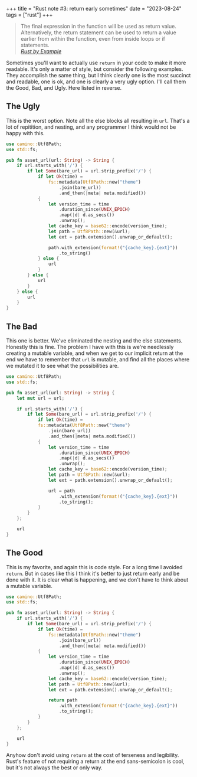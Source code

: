 +++
title = "Rust note #3: return early sometimes"
date = "2023-08-24"
tags = ["rust"]
+++

<blockquote class="interstitial">
	The final expression in the function will be used as return value. Alternatively, the return statement can be used to return a value earlier from within the function, even from inside loops or if statements.
	<footer>
		<cite><a href="https://doc.rust-lang.org/rust-by-example/fn.html">Rust by Example</a></cite>
	</footer>
</blockquote>

Sometimes you'll want to actually use `return` in your code to make it more readable. It's only a matter of style, but consider the following examples. They accomplish the same thing, but I think clearly one is the most succinct and readable, one is ok, and one is clearly a very ugly option. I'll call them the Good, Bad, and Ugly. Here listed in reverse.

## The Ugly

This is the worst option. Note all the else blocks all resulting in `url`. That's a lot of repitition, and nesting, and any programmer I think would not be happy with this.

``` rs
use camino::Utf8Path;
use std::fs;

pub fn asset_url(url: String) -> String {
	if url.starts_with('/') {
		if let Some(bare_url) = url.strip_prefix('/') {
			if let Ok(time) =
				fs::metadata(Utf8Path::new("theme")
					.join(bare_url))
					.and_then(|meta| meta.modified())
			{
				let version_time = time
					.duration_since(UNIX_EPOCH)
					.map(|d| d.as_secs())
					.unwrap();
				let cache_key = base62::encode(version_time);
				let path = Utf8Path::new(&url);
				let ext = path.extension().unwrap_or_default();

				path.with_extension(format!("{cache_key}.{ext}"))
					.to_string()
			} else {
				url
			}
		} else {
			url
		}
	} else {
		url
	}
}
```

## The Bad

This one is better. We've eliminated the nesting and the else statements. Honestly this is fine. The problem I have with this is we're needlessly creating a mutable variable, and when we get to our implicit return at the end we have to remember that `url` is mutable, and find all the places where we mutated it to see what the possibilities are.

``` rs
use camino::Utf8Path;
use std::fs;

pub fn asset_url(url: String) -> String {
	let mut url = url;

	if url.starts_with('/') {
		if let Some(bare_url) = url.strip_prefix('/') {
			if let Ok(time) =
			fs::metadata(Utf8Path::new("theme")
				.join(bare_url))
				.and_then(|meta| meta.modified())
			{
				let version_time = time
					.duration_since(UNIX_EPOCH)
					.map(|d| d.as_secs())
					.unwrap();
				let cache_key = base62::encode(version_time);
				let path = Utf8Path::new(&url);
				let ext = path.extension().unwrap_or_default();

				url = path
					.with_extension(format!("{cache_key}.{ext}"))
					.to_string();
			}
		}
	};

	url
}
```

## The Good

This is my favorite, and again this is code style. For a long time I avoided `return`. But in cases like this I think it's better to just return early and be done with it. It is clear what is happening, and we don't have to think about a mutable variable.

``` rs
use camino::Utf8Path;
use std::fs;

pub fn asset_url(url: String) -> String {
	if url.starts_with('/') {
		if let Some(bare_url) = url.strip_prefix('/') {
			if let Ok(time) =
				fs::metadata(Utf8Path::new("theme")
					.join(bare_url))
					.and_then(|meta| meta.modified())
			{
				let version_time = time
					.duration_since(UNIX_EPOCH)
					.map(|d| d.as_secs())
					.unwrap();
				let cache_key = base62::encode(version_time);
				let path = Utf8Path::new(&url);
				let ext = path.extension().unwrap_or_default();

				return path
					.with_extension(format!("{cache_key}.{ext}"))
					.to_string();
			}
		}
	};

	url
}
```

Anyhow don't avoid using `return` at the cost of terseness and legibility. Rust's feature of not requiring a return at the end sans-semicolon is cool, but it's not always the best or only way.
